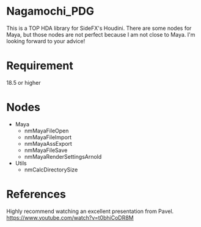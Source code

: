 # Nagamochi_PDG
This is a TOP HDA library for SideFX's Houdini.
There are some nodes for Maya, but those nodes are not perfect because I am not close to Maya. I'm looking forward to your advice!

# Requirement 
18.5 or higher

# Nodes
- Maya
  - nmMayaFileOpen
  - nmMayaFileImport
  - nmMayaAssExport
  - nmMayaFileSave
  - nmMayaRenderSettingsArnold
- Utils
  - nmCalcDirectorySize

# References
Highly recommend watching an excellent presentation from Pavel.
https://www.youtube.com/watch?v=t0bhiCoDR8M



